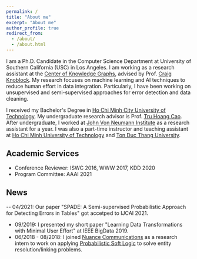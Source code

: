 ```yaml
---
permalink: /
title: "About me"
excerpt: "About me"
author_profile: true
redirect_from: 
  - /about/
  - /about.html
---
```


I am a Ph.D. Candidate in the Computer Science Department at University of Southern California (USC) in Los Angeles. I am working as a research assistant at the [Center of Knowledge Graphs](http://usc-isi-i2.github.io/home/), advised by Prof. [Craig Knoblock](http://usc-isi-i2.github.io/knoblock/). My research focuses on machine learning and AI techniques to reduce human effort in data integration. Particularly, I have been working on unsupervised and semi-supervised approaches for error detection and data cleaning.

I received my Bachelor's Degree in [Ho Chi Minh City University of Technology](http://cse.hcmut.edu.vn/). My undergraduate research advisor is Prof. [Tru Hoang Cao](https://scholar.google.com/citations?hl=en&user=L6B67EAAAAAJ&view_op=list_works&sortby=pubdate). After undergraduate, I worked at [John Von Neumann Institute](http://www.jvn.edu.vn/) as a research assistant for a year. I was also a part-time instructor and teaching assistant at [Ho Chi Minh University of Technology](https://www.hcmut.edu.vn/en) and [Ton Duc Thang University](https://www.tdtu.edu.vn/en/home). 


Academic Services
-----------------
- Conference Reviewer: ISWC 2016, WWW 2017, KDD 2020
- Program Committee: AAAI 2021

News
----
-- 04/2021: Our paper "SPADE: A Semi-supervised Probabilistic Approach for Detecting Errors in Tables" got accetped to IJCAI 2021.
- 09/2019: I presented my short paper \"Learning Data Transformations with Minimal User Effort\" at IEEE BigData 2019.
- 06/2018 - 08/2018: I joined [Nuance Communications](https://www.nuance.com/index.html) as a research intern to work on applying [Probabilistic Soft Logic](https://psl.linqs.org/) to solve entity resolution/linking problems. 


